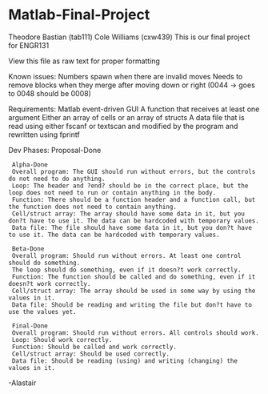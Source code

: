 Matlab-Final-Project
====================
Theodore Bastian (tab111)
Cole Williams (cxw439)
This is our final project for ENGR131

View this file as raw text for proper formatting


Known issues:
     Numbers spawn when there are invalid moves
     Needs to remove blocks when they merge after moving down or right (0044 -> goes to 0048 should be 0008)

Requirements:
     Matlab event-driven GUI
     A function that receives at least one argument
     Either an array of cells or an array of structs
     A data file that is read using either fscanf or textscan and modified by the program and rewritten using fprintf

Dev Phases:
     Proposal-Done

     Alpha-Done
     Overall program: The GUI should run without errors, but the controls do not need to do anything.
     Loop: The header and ?end? should be in the correct place, but the loop does not need to run or contain anything in the body.
     Function: There should be a function header and a function call, but the function does not need to contain anything.
     Cell/struct array: The array should have some data in it, but you don?t have to use it. The data can be hardcoded with temporary values.
     Data file: The file should have some data in it, but you don?t have to use it. The data can be hardcoded with temporary values.

     Beta-Done
     Overall program: Should run without errors. At least one control should do something.
     The loop should do something, even if it doesn?t work correctly.
     Function: The function should be called and do something, even if it doesn?t work correctly.
     Cell/struct array: The array should be used in some way by using the values in it.
     Data file: Should be reading and writing the file but don?t have to use the values yet.

     Final-Done
     Overall program: Should run without errors. All controls should work.
     Loop: Should work correctly.
     Function: Should be called and work correctly.
     Cell/struct array: Should be used correctly.
     Data file: Should be reading (using) and writing (changing) the values in it.

-Alastair